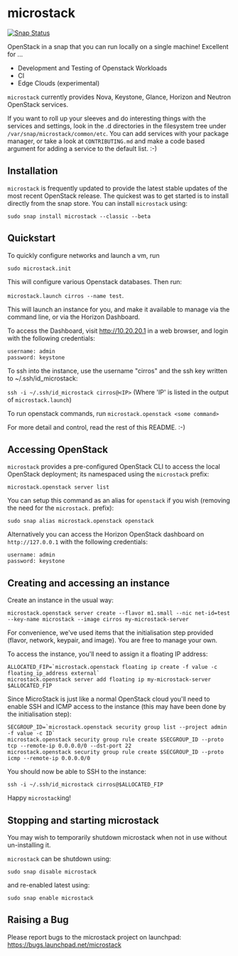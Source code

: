 # microstack

[![Snap Status](https://build.snapcraft.io/badge/CanonicalLtd/microstack.svg)](https://build.snapcraft.io/user/CanonicalLtd/microstack)

OpenStack in a snap that you can run locally on a single machine! Excellent for ...

* Development and Testing of Openstack Workloads
* CI
* Edge Clouds (experimental)

`microstack` currently provides Nova, Keystone, Glance, Horizon and Neutron OpenStack services.

If you want to roll up your sleeves and do interesting things with the services and settings, look in the .d directories in the filesystem tree under `/var/snap/microstack/common/etc`. You can add services with your package manager, or take a look at `CONTRIBUTING.md` and make a code based argument for adding a service to the default list. :-)


## Installation

`microstack` is frequently updated to provide the latest stable updates of the most recent OpenStack release.  The quickest was to get started is to install directly from the snap store.  You can install `microstack` using:

```
sudo snap install microstack --classic --beta
```

## Quickstart
To quickly configure networks and launch a vm, run

`sudo microstack.init`

This will configure various Openstack databases. Then run:

`microstack.launch cirros --name test`.

This will launch an instance for you, and make it available to manage via the command line, or via the Horizon Dashboard.

To access the Dashboard, visit http://10.20.20.1 in a web browser, and login with the following credentials:

```
username: admin
password: keystone
```

To ssh into the instance, use the username "cirros" and the ssh key written to ~/.ssh/id_microstack:

`ssh -i ~/.ssh/id_microstack cirros@<IP>` (Where 'IP' is listed in the output of `microstack.launch`)

To run openstack commands, run `microstack.openstack <some command>`

For more detail and control, read the rest of this README. :-)

## Accessing OpenStack

`microstack` provides a pre-configured OpenStack CLI to access the local OpenStack deployment; its namespaced using the `microstack` prefix:

```
microstack.openstack server list
```

You can setup this command as an alias for `openstack` if you wish (removing the need for the `microstack.` prefix):

```
sudo snap alias microstack.openstack openstack
```

Alternatively you can access the Horizon OpenStack dashboard on `http://127.0.0.1` with the following credentials:

```
username: admin
password: keystone
```

## Creating and accessing an instance

Create an instance in the usual way:

```
microstack.openstack server create --flavor m1.small --nic net-id=test --key-name microstack --image cirros my-microstack-server
```

For convenience, we've used items that the initialisation step provided
(flavor, network, keypair, and image). You are free to manage your own.

To access the instance, you'll need to assign it a floating IP address:

```
ALLOCATED_FIP=`microstack.openstack floating ip create -f value -c floating_ip_address external`
microstack.openstack server add floating ip my-microstack-server $ALLOCATED_FIP
```

Since MicroStack is just like a normal OpenStack cloud you'll need to enable
SSH and ICMP access to the instance (this may have been done by the
initialisation step):

```
SECGROUP_ID=`microstack.openstack security group list --project admin -f value -c ID`
microstack.openstack security group rule create $SECGROUP_ID --proto tcp --remote-ip 0.0.0.0/0 --dst-port 22
microstack.openstack security group rule create $SECGROUP_ID --proto icmp --remote-ip 0.0.0.0/0
```

You should now be able to SSH to the instance:

```
ssh -i ~/.ssh/id_microstack cirros@$ALLOCATED_FIP
```

Happy `microstack`ing!

## Stopping and starting microstack

You may wish to temporarily shutdown microstack when not in use without un-installing it.

`microstack` can be shutdown using:

```
sudo snap disable microstack
```

and re-enabled latest using:

```
sudo snap enable microstack
```

## Raising a Bug

Please report bugs to the microstack project on launchpad: https://bugs.launchpad.net/microstack
